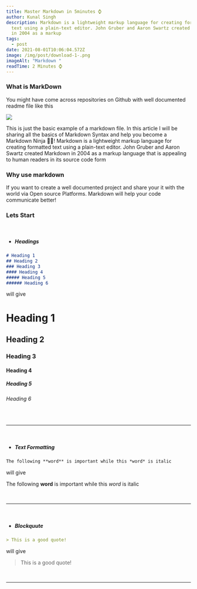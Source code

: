 ```yaml
---
title: Master Markdown in 5minutes ⌚
author: Kunal Singh
description: Markdown is a lightweight markup language for creating formatted
  text using a plain-text editor. John Gruber and Aaron Swartz created Markdown
  in 2004 as a markup
tags:
  - post
date: 2021-08-01T10:06:04.572Z
image: /img/post/download-1-.png
imageAlt: "Markdown "
readTime: 2 Minutes ⌚
---
```

### What is MarkDown

You might have come across repositories on Github with well documented readme file like this 

![](/img/post/screenshot-2021-08-01-154511.png)

This is just the basic example of a markdown file. In this article I will be sharing all the basics of Markdown Syntax and help you become a Markdown Ninja 🐱‍👤!
Markdown is a lightweight markup language for creating formatted text using a plain-text editor. John Gruber and Aaron Swartz created Markdown in 2004 as a markup language that is appealing to human readers in its source code form

### Why use markdown

If you want to create a well documented project and share your it with the world via Open source Platforms. Markdown will help your code communicate better!

### Lets Start

<br>

* ##### Headings

```markdown
# Heading 1 
## Heading 2 
### Heading 3 
#### Heading 4 
##### Heading 5 
###### Heading 6 
```

will give

# Heading 1

## Heading 2

### Heading 3

#### Heading 4

##### Heading 5

###### Heading 6

<br>
<hr>
<br>

* ##### Text Formatting

```markdown
The following **word** is important while this *word* is italic
```

will give 

The following **word** is important while this *word* is italic

<br>
<hr>
<br>

* ##### Blockquute

```markdown
> This is a good quote! 
```

will give 

> This is a good quote! 

<br>
<hr>
<br>
